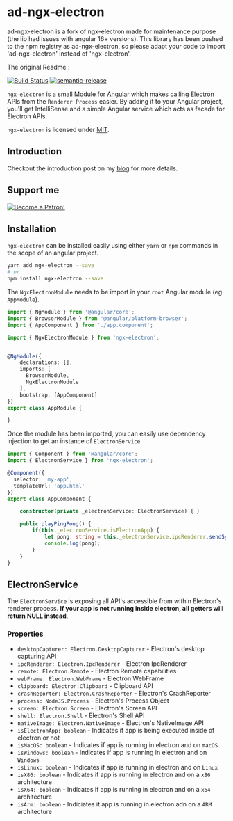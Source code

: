 

# ad-ngx-electron

ad-ngx-electron is a fork of ngx-electron made for maintenance purpose (the lib had issues with angular 16+ versions).
This library has been pushed to the npm registry as ad-ngx-electron, so please adapt your code to import 'ad-ngx-electron' instead of 'ngx-electron'.

The original Readme : 

[![Build Status](https://travis-ci.org/ThorstenHans/ngx-electron.svg?branch=master)](https://travis-ci.org/ThorstenHans/ngx-electron)
[![semantic-release](https://img.shields.io/badge/%20%20%F0%9F%93%A6%F0%9F%9A%80-semantic--release-e10079.svg?style=flat-square)](https://github.com/semantic-release/semantic-release)

`ngx-electron` is a small Module for [Angular](http://angular.io) which makes calling [Electron](https://electronjs.org) APIs from the `Renderer Process` easier. By adding it to your Angular project, you'll get IntelliSense and a simple Angular service which acts as facade for Electron APIs.

`ngx-electron` is licensed under [MIT](https://opensource.org/licenses/MIT).

## Introduction

Checkout the introduction post on my [blog](https://thorsten-hans.com/integrating-angular-and-electron-using-ngx-electron) for more details.

## Support me

[![Become a Patron!](https://c5.patreon.com/external/logo/become_a_patron_button.png)](https://www.patreon.com/bePatron?u=16380186)

## Installation

`ngx-electron` can be installed easily using either `yarn` or `npm` commands in the scope of an angular project.

```bash
yarn add ngx-electron --save
# or
npm install ngx-electron --save
```

The `NgxElectronModule` needs to be import in your `root` Angular module (eg `AppModule`).

``` typescript
import { NgModule } from '@angular/core';
import { BrowserModule } from '@angular/platform-browser';
import { AppComponent } from './app.component';

import { NgxElectronModule } from 'ngx-electron';


@NgModule({
    declarations: [],
    imports: [
      BrowserModule,
      NgxElectronModule
    ],
    bootstrap: [AppComponent]
})
export class AppModule {

}
```

Once the module has been imported, you can easily use dependency injection to get an instance of `ElectronService`.

``` typescript
import { Component } from '@angular/core';
import { ElectronService } from 'ngx-electron';

@Component({
  selector: 'my-app',
  templateUrl: 'app.html'
})
export class AppComponent {

    constructor(private _electronService: ElectronService) { }

    public playPingPong() {
        if(this._electronService.isElectronApp) {
            let pong: string = this._electronService.ipcRenderer.sendSync('ping');
            console.log(pong);
        }
    }
}
```

## ElectronService

The `ElectronService` is exposing all API's accessible from within Electron's renderer process. **If your app is not running inside electron, all getters will return NULL instead**.

### Properties

  * `desktopCapturer: Electron.DesktopCapturer` - Electron's desktop capturing API
  * `ipcRenderer: Electron.IpcRenderer` - Electron IpcRenderer
  * `remote: Electron.Remote` - Electron Remote capabilities
  * `webFrame: Electron.WebFrame` - Electron WebFrame
  * `clipboard: Electron.Clipboard` - Clipboard API
  * `crashReporter: Electron.CrashReporter` - Electron's CrashReporter
  * `process: NodeJS.Process` - Electron's Process Object
  * `screen: Electron.Screen` - Electron's Screen API
  * `shell: Electron.Shell` - Electron's Shell API
  * `nativeImage: Electron.NativeImage` - Electron's NativeImage API
  * `isElectronApp: boolean` - Indicates if app is being executed inside of electron or not
  * `isMacOS: boolean` - Indicates if app is running in electron and on `macOS`
  * `isWindows: boolean` - Indicates if app is running in electron and on `Windows`
  * `isLinux: boolean` - Indicates if app is running in electron and on `Linux`
  * `isX86: boolean` - Indicates if app is running in electron and on a `x86` architecture
  * `isX64: boolean` - Indicates if app is running in electron and on a `x64` architecture
  * `isArm: boolean` - Indiciates it app is running in electron adn on a `ARM` architecture
